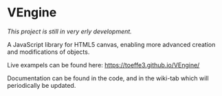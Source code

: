 # VEngine

*This project is still in very erly development.*

A JavaScript library for HTML5 canvas, enabling more advanced creation and modifications of objects.

Live exampels can be found here: https://toeffe3.github.io/VEngine/

Documentation can be found in the code, and in the wiki-tab which will periodically be updated. 
